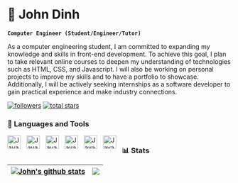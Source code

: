 # 🐾 John Dinh
**`Computer Engineer (Student/Engineer/Tutor)`**

As a computer engineering student, I am committed to expanding my knowledge and skills in front-end development. To achieve this goal, I plan to take relevant online courses to deepen my understanding of technologies such as HTML, CSS, and Javascript. I will also be working on personal projects to improve my skills and to have a portfolio to showcase. Additionally, I will be actively seeking internships as a software developer to gain practical experience and make industry connections.

<!-- Social badges section -->
<!-- Badges with custom icons - https://github.com/JohnDinh01/custom-icon-badges -->
<!-- View counter - https://github.com/JohnDinh01/Simple-View-Counter -->
<p align="left">
  <a href="https://github.com/JohnDinh01?tab=followers">
    <img alt="followers" title="Follow me on Github" src="https://custom-icon-badges.demolab.com/github/followers/JohnDinh01?color=236ad3&labelColor=1155ba&style=for-the-badge&logo=person-add&label=Follow&logoColor=white"/></a>
  <a href="https://github.com/JohnDinh01?tab=repositories&sort=stargazers">
    <img alt="total stars" title="Total stars on GitHub" src="https://custom-icon-badges.demolab.com/github/stars/JohnDinh01?color=55960c&style=for-the-badge&labelColor=488207&logo=star"/></a>

### 🧰 Languages and Tools

<img align="left" alt="Java" width="30px" style="padding-right:10px;" src= "https://cdn.jsdelivr.net/gh/devicons/devicon/icons/python/python-plain.svg" />
<img align="left" alt="Java" width="30px" style="padding-right:10px;" src="https://cdn.jsdelivr.net/gh/devicons/devicon/icons/git/git-original.svg" />
<img align="left" alt="Java" width="30px" style="padding-right:10px;" src="https://cdn.jsdelivr.net/gh/devicons/devicon/icons/html5/html5-plain.svg" />
<img align="left" alt="Java" width="30px" style="padding-right:10px;" src="https://cdn.jsdelivr.net/gh/devicons/devicon/icons/cplusplus/cplusplus-line.svg" />
<img align="left" alt="Java" width="30px" style="padding-right:10px;" src="https://cdn.jsdelivr.net/gh/devicons/devicon/icons/github/github-original.svg" />
<img align="left" alt="Java" width="30px" style="padding-right:10px;" src="https://cdn.jsdelivr.net/gh/devicons/devicon/icons/matlab/matlab-original.svg" />


#

### 📊 Stats
| <a href="https://github.com/JohnDinh01/github-readme-stats"><img align="center" src="https://github-readme-stats.vercel.app/api?username=JohnDinh01&show_icons=true&include_all_commits=true&theme=vue-dark&hide_border=true" alt="John's github stats" /></a> | <a href="https://github.com/JohnDinh01/github-readme-stats"><img align="center" src="https://github-readme-stats.vercel.app/api/top-langs/?username=JohnDinh01&layout=compact&theme=vue-dark&hide_border=true" /></a> |
| ------------- | ------------- |
#  
